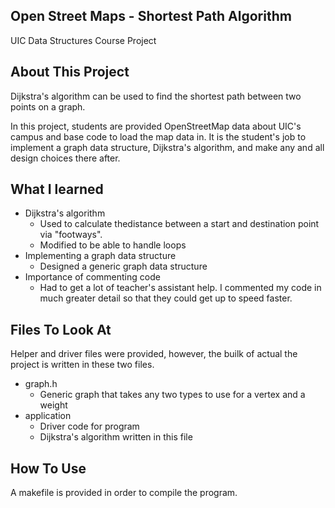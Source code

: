 ## Open Street Maps - Shortest Path Algorithm
UIC Data Structures Course Project

## About This Project
 Dijkstra's algorithm can be used to find the shortest path between two points on a graph.

In this project, students are provided OpenStreetMap data about UIC's campus and base code to load the map data in. It is the student's job to implement a graph data structure, Dijkstra's algorithm, and make any and all design choices there after.

## What I learned
 - Dijkstra's algorithm
   - Used to calculate thedistance between a start and destination point via "footways".
   - Modified to be able to handle loops
 - Implementing a graph data structure
   -  Designed a generic graph data structure
 - Importance of commenting code
   - Had to get a lot of teacher's assistant help. I commented my code in much greater detail so that they could get up to speed faster.


## Files To Look At
Helper and driver files were provided, however, the builk of actual the project is written in these two files.

- graph.h
  - Generic graph that takes any two types to use for a vertex and a weight
- application 
  - Driver code for program
  - Dijkstra's algorithm written in this file
  
## How To Use
A makefile is provided in order to compile the program.
